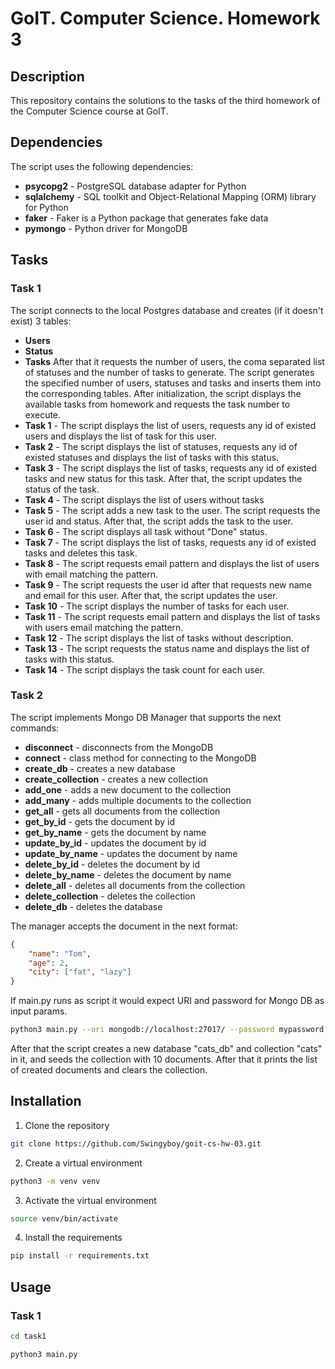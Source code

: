 # GoIT. Computer Science. Homework 3
## Description
This repository contains the solutions to the tasks of the third homework of the Computer Science course at GoIT.
## Dependencies
The script uses the following dependencies:
 - **psycopg2** - PostgreSQL database adapter for Python
 - **sqlalchemy** - SQL toolkit and Object-Relational Mapping (ORM) library for Python
 - **faker** - Faker is a Python package that generates fake data
 - **pymongo** - Python driver for MongoDB
## Tasks
### Task 1
The script connects to the local Postgres database and creates (if it doesn't exist) 3 tables:
 - **Users**
 - **Status**
 - **Tasks**
After that it requests the number of users, the coma separated list of statuses and the number of tasks to generate. The script generates the specified number of users, statuses and tasks and inserts them into the corresponding tables.
After initialization, the script displays the available tasks from homework and requests the task number to execute.
 - **Task 1** - The script displays the list of users, requests any id of existed users and displays the list of task for this user.
 - **Task 2** - The script displays the list of statuses, requests any id of existed statuses and displays the list of tasks with this status.
 - **Task 3** - The script displays the list of tasks, requests any id of existed tasks and new status for this task. After that, the script updates the status of the task.
 - **Task 4** - The script displays the list of users without tasks
 - **Task 5** - The script adds a new task to the user. The script requests the user id and status. After that, the script adds the task to the user.
 - **Task 6** - The script displays all task without "Done" status.
 - **Task 7** - The script displays the list of tasks, requests any id of existed tasks and deletes this task.
 - **Task 8** - The script requests email pattern and displays the list of users with email matching the pattern.
 - **Task 9** - The script requests the user id after that requests new name and email for this user. After that, the script updates the user.
 - **Task 10** - The script displays the number of tasks for each user.
 - **Task 11** - The script requests email pattern and displays the list of tasks with users email matching the pattern.
 - **Task 12** - The script displays the list of tasks without description.
 - **Task 13** - The script requests the status name and displays the list of tasks with this status.
 - **Task 14** - The script displays the task count for each user.
### Task 2
The script implements Mongo DB Manager that supports the next commands:
 - **disconnect** - disconnects from the MongoDB
 - **connect** - class method for connecting to the MongoDB
 - **create_db** - creates a new database
 - **create_collection** - creates a new collection
 - **add_one** - adds a new document to the collection
 - **add_many** - adds multiple documents to the collection
 - **get_all** - gets all documents from the collection
 - **get_by_id** - gets the document by id
 - **get_by_name** - gets the document by name
 - **update_by_id** - updates the document by id
 - **update_by_name** - updates the document by name
 - **delete_by_id** - deletes the document by id
 - **delete_by_name** - deletes the document by name
 - **delete_all** - deletes all documents from the collection
 - **delete_collection** - deletes the collection
 - **delete_db** - deletes the database

The manager accepts the document in the next format:
```json
{
    "name": "Tom",
    "age": 2,
    "city": ["fat", "lazy"]
}
```

If main.py runs as script it would expect URI and password for Mongo DB as input params.
```bash
python3 main.py --uri mongodb://localhost:27017/ --password mypassword
```
After that the script creates a new database "cats_db" and collection "cats" in it, and seeds the collection with 10 documents.
After that it prints the list of created documents and clears the collection.
## Installation
1. Clone the repository
```bash
git clone https://github.com/Swingyboy/goit-cs-hw-03.git
```
2. Create a virtual environment
```bash
python3 -m venv venv
```
3. Activate the virtual environment
```bash
source venv/bin/activate
```
4. Install the requirements
```bash
pip install -r requirements.txt
```
## Usage
### Task 1
```bash
cd task1
```
```bash
python3 main.py
```